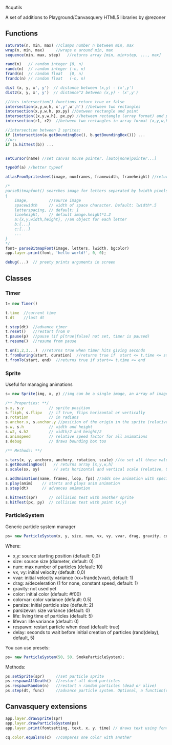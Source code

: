 #cqutils

A set of additions to Playground/Canvasquery HTML5 libraries by @rezoner

## Functions

```javascript
saturate(n, min, max) //clamps number n between min, max
wrap(n, min, max)     //wraps n around min, max
sequence(min, max, step)   //returns array [min, min+step, ..., max]

rand(n)   // random integer [0, n)
randc(n)  // random integer (-n, n)
frand(n)  // random float   [0, n)
frandc(n) // random float   (-n, n)

dist (x, y, x', y')  // distance between (x,y) - (x',y')
dist2(x, y, x', y')  // distance^2 between (x,y) - (x',y')

//this intersection() functions return true or false
intersection(x,y,w,h, x',y',w',h') //between two rectangles
intersection(x,y,w,h, px,py) //between rectangle and point
intersection([x,y,w,h], px,py) //between rectangle (array format) and point
intersection(r1, r2)  //between two rectangles in array format (x,y,w,h)

//intersection between 2 sprites:
if (intersection(a.getBoundingBox(), b.getBoundingBox())) ...
//or:
if (a.hitTest(b)) ...


setCursor(name) //set canvas mouse pointer. [auto|none|pointer...]

typeOf(a) //better typeof

atlasFromSpritesheet(image, numframes, framewidth, frameheight) //returns atlas object from a spritesheet

/* 
parseBitmapfont() searches image for letters separated by lwidth pixels, trims horizontally based on bgcolor, and return font settings object:
{
	image,         //source image
	spacewidth     // width of space character. Default: lwidth*.5
	letterspacing, // default: 1
	lineheight,    // default image.height*1.2
	a:{x,y,width,height}, //an object for each letter
	b:{...}
	c:{...}
	...
}
*/
font= parseBitmapFont(image, letters, lwidth, bgcolor) 
app.layer.print(font, 'hello world!', 0, 0);

debug(...)  // preety prints arguments in screen
```

## Classes

### Timer

```javascript
t= new Timer()

t.time  //current time
t.dt    //last dt

t.step(dt)  //advance timer
t.reset()   //restart from 0
t.pause(p)  //pause (if p[true|false] not set, timer is paused)
t.resume()  //resume from pause

t.on(1,2,3...)  //returns true when timer hits giving seconds
t.fromDuring(start, duration)  //returns true if  start <= t.time <= start+duration
t.fromTo(start, end)  //returns true if start<= t.time <= end

```

### Sprite

Useful for managing animations

```javascript
s= new Sprite(img, x, y) //img can be a single image, an array of images, or an atlas. Initial position (x,y) optional

/** Properties: **/
s.x, s.y           // sprite position
s.fliph, s.flipv   // if true, flips horizontal or vertically
s.rotation         // in radians
s.anchor.x, s.anchor.y //position of the origin in the sprite (relative 0-1)
s.w, s.h           // width and height
s.w2, s.h2         // width/2 and height/2
s.animspeed        // relative speed factor for all animations
s.debug            // draws bounding box too

/** Methods: **/

s.tars(x, y, anchorx, anchory, rotation, scale) //to set all these values at once
s.getBoundingBox()   // returns array [x,y,w,h]
s.scale(sx, sy)      // sets horizontal and vertical scale (relative, 0-1)

s.addAnimation(name, frames, loop, fps) //adds new animation with specified frames (null or none for all frames). Loop is true by default, fps is 30
s.play(anim)    // starts and plays anim animation
s.step(dt)      // advances animation

s.hitTest(spr)     // collision test with another sprite
s.hitTest(px, py)  // collision test with point (x,y)

```

### ParticleSystem

Generic particle system manager

	
	
```javascript
ps= new ParticleSystem(x, y, size, num, vx, vy, vvar, drag, gravity, color, colorvar, parsize, parsizevar, life, lifevar, respawn, delay)
```
Where:
* x,y: source starting position (default: 0,0)
* size: source size (diameter, default: 0)
* num: max number of particles (default: 10)
* vx, vy: initial velocity (default: 0,0)
* vvar: initial velocity variance (vx+frandc(vvar), default: 1)
* drag: a/deceleration (1 for none, constant speed, default: 1)
* gravity: not used yet 
* color: initial color (default: #f00)
* colorvar: color variance (default: 0.5)
* parsize: initial particle size (default: 2)
* parsizevar: size variance (default: 0)
* life: living time of particles (default: 5)
* lifevar: life variance (default: 0)
* respawn: restart particle when dead (default: true)
* delay: seconds to wait before initial creation of particles (rand(delay), default, 5)

You can use presets:

```javascript
ps= new ParticleSystem(50, 50, SmokeParticleSystem);
```

Methods:
```javascript
ps.setSprite(spr)     //set particle sprite
ps.respawnAllDeath()  //restart all dead particles
ps.respawnRandom(n)   //restart n random particles (dead or alive)
ps.step(dt, func)     //advance particle system. Optional, a function(dt, particle)

```

## Canvasquery extensions
```javascript
app.layer.drawSprite(spr)
app.layer.drawParticleSystem(ps)
app.layer.print(fontsetting, text, x, y, time) // draws text using font settings. Time from [0-1]

cq.color.equalsTo(c)  //compares one color with another
```
